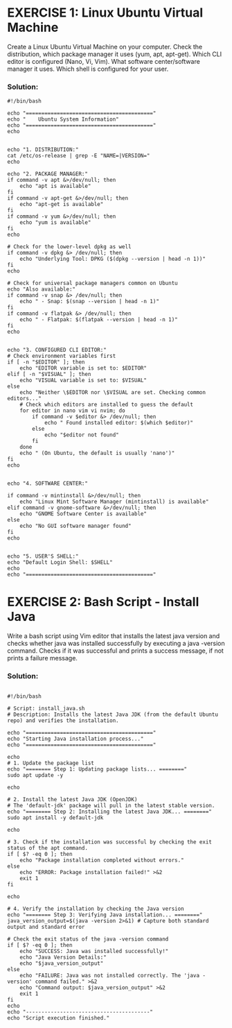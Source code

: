 # EXERCISE 1: Linux Ubuntu Virtual Machine

Create a Linux Ubuntu Virtual Machine on your computer. Check the distribution, which package manager it uses (yum, apt, apt-get). Which CLI editor is configured (Nano, Vi, Vim). What software center/software manager it uses. Which shell is configured for your user.

### Solution:
```
#!/bin/bash

echo "========================================="
echo "    Ubuntu System Information"
echo "========================================="
echo


echo "1. DISTRIBUTION:"
cat /etc/os-release | grep -E "NAME=|VERSION="
echo

echo "2. PACKAGE MANAGER:"
if command -v apt &>/dev/null; then
    echo "apt is available"
fi
if command -v apt-get &>/dev/null; then
    echo "apt-get is available"
fi
if command -v yum &>/dev/null; then
    echo "yum is available"
fi
echo

# Check for the lower-level dpkg as well
if command -v dpkg &> /dev/null; then
    echo "Underlying Tool: DPKG ($(dpkg --version | head -n 1))"
fi
echo

# Check for universal package managers common on Ubuntu
echo "Also available:"
if command -v snap &> /dev/null; then
    echo " - Snap: $(snap --version | head -n 1)"
fi
if command -v flatpak &> /dev/null; then
    echo " - Flatpak: $(flatpak --version | head -n 1)"
fi
echo


echo "3. CONFIGURED CLI EDITOR:"
# Check environment variables first
if [ -n "$EDITOR" ]; then
    echo "EDITOR variable is set to: $EDITOR"
elif [ -n "$VISUAL" ]; then
    echo "VISUAL variable is set to: $VISUAL"
else
    echo "Neither \$EDITOR nor \$VISUAL are set. Checking common editors..."
    # Check which editors are installed to guess the default
    for editor in nano vim vi nvim; do
        if command -v $editor &> /dev/null; then
            echo " Found installed editor: $(which $editor)"
        else
            echo "$editor not found"
        fi
    done
    echo " (On Ubuntu, the default is usually 'nano')"
fi
echo


echo "4. SOFTWARE CENTER:"

if command -v mintinstall &>/dev/null; then
    echo "Linux Mint Software Manager (mintinstall) is available"
elif command -v gnome-software &>/dev/null; then
    echo "GNOME Software Center is available"
else
    echo "No GUI software manager found"
fi
echo


echo "5. USER'S SHELL:"
echo "Default Login Shell: $SHELL"
echo
echo "========================================="
```

# EXERCISE 2: Bash Script - Install Java
Write a bash script using Vim editor that installs the latest java version and checks whether java was installed successfully by executing a java -version command. Checks if it was successful and prints a success message, if not prints a failure message.

### Solution:
```

#!/bin/bash

# Script: install_java.sh
# Description: Installs the latest Java JDK (from the default Ubuntu repo) and verifies the installation.

echo "========================================="
echo "Starting Java installation process..."
echo "========================================="

echo
# 1. Update the package list
echo "======== Step 1: Updating package lists... ========"
sudo apt update -y

echo

# 2. Install the latest Java JDK (OpenJDK)
# The 'default-jdk' package will pull in the latest stable version.
echo "======== Step 2: Installing the latest Java JDK... ========"
sudo apt install -y default-jdk

echo

# 3. Check if the installation was successful by checking the exit status of the apt command.
if [ $? -eq 0 ]; then
    echo "Package installation completed without errors."
else
    echo "ERROR: Package installation failed!" >&2
    exit 1
fi

echo

# 4. Verify the installation by checking the Java version
echo "======== Step 3: Verifying Java installation... ========"
java_version_output=$(java -version 2>&1) # Capture both standard output and standard error

# Check the exit status of the java -version command
if [ $? -eq 0 ]; then
    echo "SUCCESS: Java was installed successfully!"
    echo "Java Version Details:"
    echo "$java_version_output"
else
    echo "FAILURE: Java was not installed correctly. The 'java -version' command failed." >&2
    echo "Command output: $java_version_output" >&2
    exit 1
fi
echo
echo "----------------------------------------"
echo "Script execution finished."
```